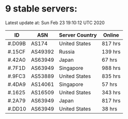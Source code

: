# 9 stable servers:

Latest update at: Sun Feb 23 19:10:12 UTC 2020

| ID | ASN | Server Country | Online |
| -- | --- | -------------- | ------ |
| #.D09B | AS174 | United States | 817 hrs |
| #.15CF | AS49392 | Russia | 139 hrs |
| #.42A0 | AS63949 | Japan | 67 hrs |
| #.7F1D | AS63949 | Singapore | 988 hrs |
| #.9FC3 | AS53889 | United States | 835 hrs |
| #.4DA9 | AS14061 | Singapore | 57 hrs |
| #.1625 | AS16509 | United States | 343 hrs |
| #.2A79 | AS63949 | Japan | 817 hrs |
| #.DD10 | AS63949 | United States | 38 hrs |

